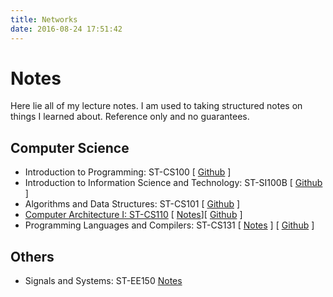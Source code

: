 ```yaml
---
title: Networks
date: 2016-08-24 17:51:42
---
```



# Notes

Here lie all of my lecture notes. I am used to taking structured notes on things I learned about. Reference only and no guarantees.


## Computer Science
- Introduction to Programming: ST-CS100 [ [Github](https://github.com/Nyovelt/CS100-Projects) ]
- Introduction to Information Science and Technology: ST-SI100B [ [Github](https://github.com/Nyovelt/SI100B-Projects) ] 
- Algorithms and Data Structures: ST-CS101 [ [Github](https://github.com/Nyovelt/CS101-Projects) ]
- [Computer Architecture I: ST-CS110](https://robotics.shanghaitech.edu.cn/courses/ca/21s/) [ [Notes](https://notes.aaaab3n.moe/cs-131-programming-languages-and-compilers)][ [Github](https://github.com/Nyovelt/CS101-Projects) ]
- Programming Languages and Compilers: ST-CS131 [ [Notes](https://notes.aaaab3n.moe/cs-131-programming-languages-and-compilers-1) ]  [ [Github](https://github.com/Nyovelt/CS131-Projects) ]

## Others
- Signals and Systems: ST-EE150 [Notes](https://notes.aaaab3n.moe/ee-150-signals-and-systems)